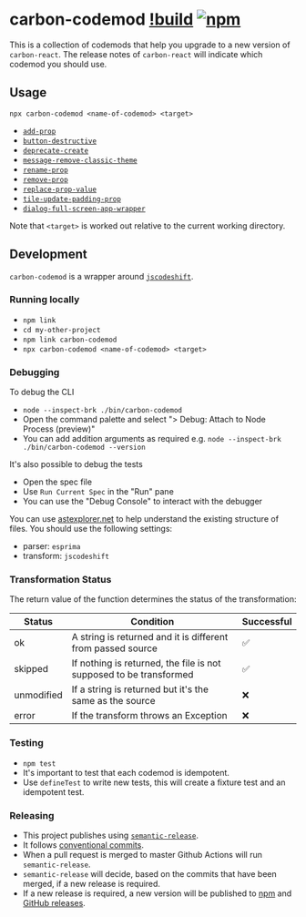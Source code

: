 # carbon-codemod [!build](https://github.com/Sage/carbon-codemod/tree/master/.github/workflows/semantic-release.yml?branch=master) [![npm](https://img.shields.io/npm/v/carbon-codemod.svg)](https://www.npmjs.com/package/carbon-codemod)

This is a collection of codemods that help you upgrade to a new version of `carbon-react`.
The release notes of `carbon-react` will indicate which codemod you should use.

## Usage

```
npx carbon-codemod <name-of-codemod> <target>
```

- [`add-prop`](./transforms/add-prop)
- [`button-destructive`](./transforms/button-destructive)
- [`deprecate-create`](./transforms/deprecate-create)
- [`message-remove-classic-theme`](./transforms/message-remove-classic-theme)
- [`rename-prop`](./transforms/rename-prop)
- [`remove-prop`](./transforms/remove-prop)
- [`replace-prop-value`](./transforms/replace-prop-value)
- [`tile-update-padding-prop`](./transforms/tile-update-padding-prop)
- [`dialog-full-screen-app-wrapper`](./transforms/dialog-full-screen-app-wrapper)

Note that `<target>` is worked out relative to the current working directory.

## Development

`carbon-codemod` is a wrapper around [`jscodeshift`](https://github.com/facebook/jscodeshift).

### Running locally

- `npm link`
- `cd my-other-project`
- `npm link carbon-codemod`
- `npx carbon-codemod <name-of-codemod> <target>`

### Debugging

To debug the CLI

- `node --inspect-brk ./bin/carbon-codemod`
- Open the command palette and select "> Debug: Attach to Node Process (preview)"
- You can add addition arguments as required e.g. `node --inspect-brk ./bin/carbon-codemod --version`

It's also possible to debug the tests

- Open the spec file
- Use `Run Current Spec` in the "Run" pane
- You can use the "Debug Console" to interact with the debugger

You can use [astexplorer.net](https://astexplorer.net/) to help understand the existing structure of files. You should use the following settings:

- parser: `esprima`
- transform: `jscodeshift`

### Transformation Status

The return value of the function determines the status of the transformation:

| Status     | Condition                                                          | Successful         |
| ---------- | ------------------------------------------------------------------ | ------------------ |
| ok         | A string is returned and it is different from passed source        | :white_check_mark: |
| skipped    | If nothing is returned, the file is not supposed to be transformed | :white_check_mark: |
| unmodified | If a string is returned but it's the same as the source            | :x:                |
| error      | If the transform throws an Exception                               | :x:                |

### Testing

- `npm test`
- It's important to test that each codemod is idempotent.
- Use `defineTest` to write new tests, this will create a fixture test and an idempotent test.

### Releasing

- This project publishes using [`semantic-release`](https://semantic-release.gitbook.io/semantic-release/).
- It follows [conventional commits](https://www.conventionalcommits.org/en/v1.0.0/).
- When a pull request is merged to master Github Actions will run `semantic-release`.
- `semantic-release` will decide, based on the commits that have been merged, if a new release
  is required.
- If a new release is required, a new version will be published to [npm](https://www.npmjs.com/package/carbon-codemod) and [GitHub releases](https://github.com/Sage/carbon-codemod/releases).
